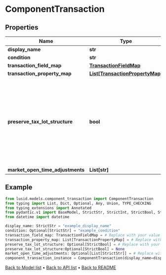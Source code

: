 # ComponentTransaction

## Properties
Name | Type | Description | Notes
------------ | ------------- | ------------- | -------------
**display_name** | **str** |  | 
**condition** | **str** |  | [optional] 
**transaction_field_map** | [**TransactionFieldMap**](TransactionFieldMap.md) |  | 
**transaction_property_map** | [**List[TransactionPropertyMap]**](TransactionPropertyMap.md) |  | 
**preserve_tax_lot_structure** | **bool** | Controls if tax lot structure should be preserved when cost base is transferred to a new holding. For example in Spin Off instrument events. | [optional] 
**market_open_time_adjustments** | **List[str]** |  | [optional] 
## Example

```python
from lusid.models.component_transaction import ComponentTransaction
from typing import List, Dict, Optional, Any, Union, TYPE_CHECKING
from typing_extensions import Annotated
from pydantic.v1 import BaseModel, StrictStr, StrictInt, StrictBool, StrictFloat, StrictBytes, Field, validator, ValidationError, conlist, constr
from datetime import datetime

display_name: StrictStr = "example_display_name"
condition: Optional[StrictStr] = "example_condition"
transaction_field_map: TransactionFieldMap = # Replace with your value
transaction_property_map: List[TransactionPropertyMap] = # Replace with your value
preserve_tax_lot_structure: Optional[StrictBool] = # Replace with your value
preserve_tax_lot_structure:Optional[StrictBool] = None
market_open_time_adjustments: Optional[List[StrictStr]] = # Replace with your value
component_transaction_instance = ComponentTransaction(display_name=display_name, condition=condition, transaction_field_map=transaction_field_map, transaction_property_map=transaction_property_map, preserve_tax_lot_structure=preserve_tax_lot_structure, market_open_time_adjustments=market_open_time_adjustments)

```

[Back to Model list](../README.md#documentation-for-models) &#8226; [Back to API list](../README.md#documentation-for-api-endpoints) &#8226; [Back to README](../README.md)

